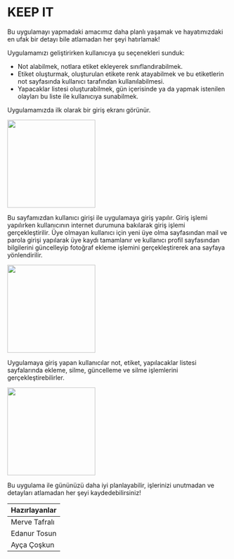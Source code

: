 # KEEP IT

Bu uygulamayı yapmadaki amacımız daha planlı yaşamak ve hayatımızdaki en ufak bir detayı bile atlamadan her şeyi hatırlamak!

Uygulamamızı geliştirirken kullanıcıya şu seçenekleri sunduk:
 * Not alabilmek, notlara etiket ekleyerek sınıflandırabilmek.
 * Etiket oluşturmak, oluşturulan etikete renk atayabilmek ve bu etiketlerin not sayfasında kullanıcı tarafından kullanılabilmesi.
 * Yapacaklar listesi oluşturabilmek, gün içerisinde ya da yapmak istenilen olayları bu liste ile kullanıcıya sunabilmek.
 
Uygulamamızda ilk olarak bir giriş ekranı görünür. 

<img src="https://github.com/2019-BLM441/app-160202100/blob/master/IMG_1429.PNG" width=200 align=center>



Bu sayfamızdan kullanıcı girişi ile uygulamaya giriş yapılır. Giriş işlemi yapılırken kullanıcının internet durumuna bakılarak giriş işlemi gerçekleştirilir. 
Üye olmayan kullanıcı için yeni üye olma sayfasından mail ve parola girişi yapılarak üye kaydı tamamlanır ve kullanıcı profil sayfasından bilgilerini güncelleyip fotoğraf ekleme işlemini gerçekleştirerek ana sayfaya yönlendirilir.

<img src="https://github.com/2019-BLM441/app-160202100/blob/master/IMG_1433.PNG" width=200 align=center>


Uygulamaya giriş yapan kullanıcılar not, etiket, yapılacaklar listesi sayfalarında ekleme, silme, güncelleme ve silme işlemlerini gerçekleştirebilirler.

<img src="https://github.com/2019-BLM441/app-160202100/blob/master/IMG_1436.PNG" width=200 align=center>



Bu uygulama ile gününüzü daha iyi planlayabilir, işlerinizi unutmadan ve detayları atlamadan her şeyi kaydedebilirsiniz!


| Hazırlayanlar | 
| ------------- | 
| Merve Tafralı | 
| Edanur Tosun  |
| Ayça Çoşkun   |
